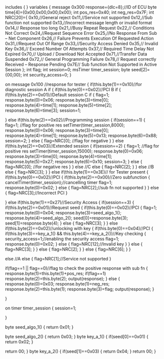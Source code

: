 includes
{
}
variables
{
message 0x300 response={dlc=8};//ID of ECU
byte time[4]={0x00,0x00,0x00,0x00};
int pos_res=0x40;
int neg_res=0x7F;
int NRC[20]={
0x10,//General reject
0x11,//Service not supported
0x12,//Sub function not supported
0x13,//Incorrect message length or invalid format
0x14,// Response too long
0x21,//Busy Repeat Request
0x22,// Conditions Not Correct
0x24,//Request Sequence Error
0x25,//No Response From Sub – Net Component
0x26,// Failure Prevents Execution Of Requested Action
0x31,//Request Out Of Range
0x33,//Security Access Denied
0x35,// Invalid Key
0x36,// Exceed Number Of Attempts
0x37,// Required Time Delay Not Expired
0x70,// Upload / Download Not Accepted
0x71,//Transfer Data Suspended
0x72,// General Programming Failure
0x78,// Request correctly Received – Response Pending
0x7E// Sub function Not Supported in Active Session
};
int flag;
int session=0;
msTimer timer_session;
byte seed[2]={00,00};
int security_access=0;
}


on message 0x100 //response for tester
{
if(this.byte(1)==0x10)//for diagnostic session A if
{
if(this.byte(0)==0x02)//PCI B if
{
if(this.byte(2)==0x01)//Default session C if
{
flag=1;
response.byte(0)=0x06;
response.byte(3)=time[0];
response.byte(4)=time[1];
response.byte(5)=time[2];
response.byte(6)=time[3];
session=1;

}
else if(this.byte(2)==0x02)//Programming session
{
if(session==1)
{
flag=1; //flag for positive res
setTimer(timer_session,8000);
response.byte(0)=0x06;
response.byte(3)=time[0];
response.byte(4)=time[1];
response.byte(5)=0x13;
response.byte(6)=0x88;
session=2;
}
else
{
flag=NRC[0]; //flag for negative
}
}
else if(this.byte(2)==0x03)//Extended session
{
if(session==2)
{
flag=1; //flag for positive res
setTimer(timer_session,15000);
response.byte(0)=0x06;
response.byte(3)=time[0];
response.byte(4)=time[1];
response.byte(5)=0x27;
response.byte(6)=0x10;
session=3;
}
else
{
flag=NRC[0]; //for negative res
}
}
else //C else
{
flag=NRC[2];
}
}
else //B else
{
flag=NRC[3];
}
}
else if(this.byte(1)==0x3E)// for Tester present
{
if(this.byte(0)==0x02)//PCI
{
if(this.byte(2)==0x00)//Zero subfunction
{
cancelTimer(timer_session);//cancelling timer
flag=1;
response.byte(0)=0x02;
}
else
{
flag=NRC[2];//sub fn not supported
}
}
else
{
flag=NRC[3];//Incorrect PCI
}

}
else if(this.byte(1)==0x27)//Security Access
{
if(session==3)
{
if(this.byte(2)==0x01)//Request seed
{
if(this.byte(0)==0x02)//PCI
{
flag=1;
response.byte(0)=0x04;
response.byte(3)=seed_algo_1();
response.byte(4)=seed_algo_2();
seed[0]=response.byte(3);
seed[1]=response.byte(4);
}
else
{
flag=NRC[3];
}
}
else if(this.byte(2)==0x02)//unlocking with key
{
if(this.byte(0)==0x04)//PCI
{
if(this.byte(3)==key_a_1() && this.byte(4)==key_a_2())//Key checking
{
security_access=1;//enabling the security access
flag=1;
response.byte(0)=0x02;
}
else
{
flag=NRC[12];//Invalid key
}
}
else
{
flag=NRC[3];
}
}
else
{
flag=NRC[2];
}
}
else
{
flag=NRC[6];
}
}


else //A else
{
flag=NRC[1];//Service not supported
}





if(flag==1 || flag==0)//flag to check the positive response with sub fn
{
response.byte(1)=this.byte(1)+pos_res;
if(flag==1)
response.byte(2)=this.byte(2);
output(response);
}
else
{
response.byte(0)=0x03;
response.byte(1)=neg_res;
response.byte(2)=this.byte(1);
response.byte(3)=flag;
output(response);
}

}



on timer timer_session
{
session=1;

}


byte seed_algo_1()
{
return 0x01;
}


byte seed_algo_2()
{
return 0x03;
}
byte key_a_1()
{
if(seed[0]==0x01)
{
return 0x02;
}

return 00;
}
byte key_a_2()
{
if(seed[1]==0x03)
{
return 0x04;
}
return 00;
}
